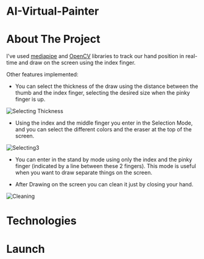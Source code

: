 # AI-Virtual-Painter

# About The Project

I've used [mediapipe](https://google.github.io/mediapipe/) and [OpenCV](https://opencv.org/) libraries to track our hand position in real-time and draw on the screen using the index finger.

Other features implemented:

* You can select the thickness of the draw using the distance between the thumb and the index finger, selecting the desired size when the pinky finger is up.

![Selecting Thickness](https://user-images.githubusercontent.com/74989519/121432960-bc15a080-c951-11eb-91fc-1bdb8b5d832c.gif)

* Using the index and the middle finger you enter in the Selection Mode, and you can select the different colors and the eraser at the top of the screen.

![Selecting3](https://user-images.githubusercontent.com/74989519/121432273-d7cc7700-c950-11eb-91af-21f270f7c8a7.gif)

* You can enter in the stand by mode using only the index and the pinky finger (indicated by a line between these 2 fingers). This mode is useful when you want to draw separate things on the screen.

* After Drawing on the screen you can clean it just by closing your hand.

![Cleaning](https://user-images.githubusercontent.com/74989519/121432623-4b6e8400-c951-11eb-85ec-cd0612e797b2.gif)


# Technologies

# Launch
